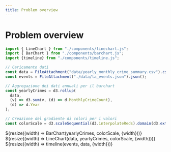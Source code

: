```yaml
---
title: Problem overview
---
```


# Problem overview

```js
import { LineChart } from "./components/linechart.js";
import { BarChart } from "./components/barchart.js";
import {timeline} from "./components/timeline.js";
```

```js
// Caricamento dati
const data = FileAttachment("data/yearly_monthly_crime_summary.csv").csv({ typed: true });
const events = FileAttachment("./data/la_events.json").json();
```

```js
// Aggregazione dei dati annuali per il barchart
const yearlyCrimes = d3.rollup(
  data,
  (v) => d3.sum(v, (d) => d.MonthlyCrimeCount),
  (d) => d.Year
);

// Creazione del gradiente di colori per i valori
const colorScale = d3.scaleSequential(d3.interpolateReds).domain(d3.extent([...yearlyCrimes.values()]));
```

<div class="grid grid-cols-1">
  <div class="card">
    ${resize((width) => BarChart(yearlyCrimes, colorScale, {width}))}
    ${resize((width) => LineChart(data, yearlyCrimes, colorScale, {width}))}
  </div>
</div>

<div class="grid grid-cols-1">
  <div class="card">
    ${resize((width) => timeline(events, data, {width}))}
  </div>
</div>

